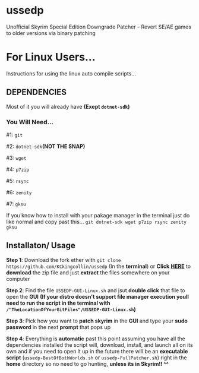# ussedp
Unofficial Skyrim Special Edition Downgrade Patcher - Revert SE/AE games to older versions via binary patching

# For Linux Users...

Instructions for using the linux auto compile scripts...

## **DEPENDENCIES**

Most of it you will already have **(Exept `dotnet-sdk`)**

### **You Will Need...**

#1: `git`

#2: `dotnet-sdk`**(NOT THE SNAP)**

#3: `wget`

#4: `p7zip`

#5: `rsync`

#6: `zenity`

#7: `gksu`

If you know how to install with your pakage manager in the terminal just do like normal and copy past this...
`git dotnet-sdk wget p7zip rsync zenity gksu`

## **Installaton/ Usage**

**Step 1**: Download the fork ether with `git clone https://github.com/KCkingcollin/ussedp` (In the **terminal**) or **Click** [**HERE**](https://github.com/KCkingcollin/ussedp/archive/refs/heads/linux-main.zip) to **download** the zip file and just **extract** the files somewhere on your computer

**Step 2**: Find the file `USSEDP-GUI-Linux.sh` and jsut **double click** that file to open the **GUI** **(If your distro doesn't support file manager execution youll need to run the script in the terminal with `/"TheLocationOfYourGitFiles"/USSEDP-GUI-Linux.sh`)**

**Step 3**: Pick how you want to **patch skyrim** in the **GUI** and type your **sudo password** in the next **prompt** that pops up

**Step 4**: Everything is **automatic** past this point assuming you have all the dependencies installed the script will, download, install, and launch all on its own and if you need to open it up in the future there will be an **executable script** (`ussedp-BestOfBothWorlds.sh` or `ussedp-FullPatcher.sh`) right in the **home** directory so no need to go hunting, **unless its in Skyrim!! ^^**
